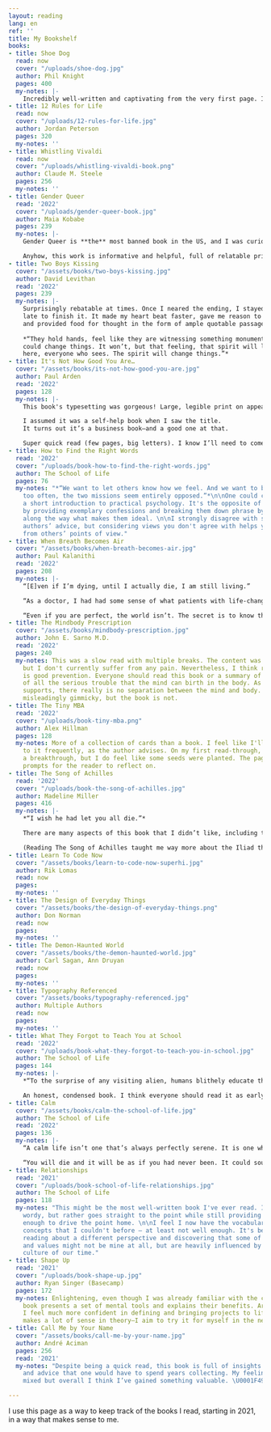 ```yaml
---
layout: reading
lang: en
ref: ''
title: My Bookshelf
books:
- title: Shoe Dog
  read: now
  cover: "/uploads/shoe-dog.jpg"
  author: Phil Knight
  pages: 400
  my-notes: |-
    Incredibly well-written and captivating from the very first page. I would have never expected I’d be excited to read an auto-biography but it here we are.
- title: 12 Rules for Life
  read: now
  cover: "/uploads/12-rules-for-life.jpg"
  author: Jordan Peterson
  pages: 320
  my-notes: ''
- title: Whistling Vivaldi
  read: now
  cover: "/uploads/whistling-vivaldi-book.png"
  author: Claude M. Steele
  pages: 256
  my-notes: ''
- title: Gender Queer
  read: '2022'
  cover: "/uploads/gender-queer-book.jpg"
  author: Maia Kobabe
  pages: 239
  my-notes: |-
    Gender Queer is **the** most banned book in the US, and I was curious to see why. Well, I'm just embarrassed to be human. (Let's stop pretending children don't have genitals, shall&nbsp;we?)

    Anyhow, this work is informative and helpful, full of relatable private moments we don’t often get a glimpse of in others.
- title: Two Boys Kissing
  cover: "/assets/books/two-boys-kissing.jpg"
  author: David Levithan
  read: '2022'
  pages: 239
  my-notes: |-
    Surprisingly rebatable at times. Once I neared the ending, I stayed up
    late to finish it. It made my heart beat faster, gave me reason to feel grateful
    and provided food for thought in the form of ample quotable passages.
    
    *“They hold hands, feel like they are witnessing something monumental, something that
    could change things. It won’t, but that feeling, that spirit will live on in everyone
    here, everyone who sees. The spirit will change things.”*
- title: It's Not How Good You Are…
  cover: "/assets/books/its-not-how-good-you-are.jpg"
  author: Paul Arden
  read: '2022'
  pages: 128
  my-notes: |-
    This book's typesetting was gorgeous! Large, legible print on appealing pages.

    I assumed it was a self-help book when I saw the title.
    It turns out it’s a business book—and a good one at that.

    Super quick read (few pages, big letters). I know I’ll need to come back to it often to instill the teachings into my head.
- title: How to Find the Right Words
  read: '2022'
  cover: "/uploads/book-how-to-find-the-right-words.jpg"
  author: The School of Life
  pages: 76
  my-notes: "*“We want to let others know how we feel. And we want to be kind. Only
    too often, the two missions seem entirely opposed.”*\n\nOne could call this book
    a short introduction to practical psychology. It's the opposite of theoretical
    by providing exemplary confessions and breaking them down phrase by phrase, explaining
    along the way what makes them ideal. \n\nI strongly disagree with some of the
    authors’ advice, but considering views you don't agree with helps you see situations
    from others’ points of view."
- title: When Breath Becomes Air
  cover: "/assets/books/when-breath-becomes-air.jpg"
  author: Paul Kalanithi
  read: '2022'
  pages: 208
  my-notes: |-
    “[E]ven if I’m dying, until I actually die, I am still living.”

    “As a doctor, I had had some sense of what patients with life-changing illnesses faced—and it was exactly these moments I had wanted to explore with them. Shouldn’t terminal illness, then, be the perfect gift to that young man who had wanted to understand death?”

    “Even if you are perfect, the world isn’t. The secret is to know that the deck is stacked, that you will lose, that your hands or judgment will slip, and yet still struggle to win.”
- title: The Mindbody Prescription
  cover: "/assets/books/mindbody-prescription.jpg"
  author: John E. Sarno M.D.
  read: '2022'
  pages: 240
  my-notes: This was a slow read with multiple breaks. The content was insightful
    but I don't currently suffer from any pain. Nevertheless, I think reading this
    is good prevention. Everyone should read this book or a summary of it to be aware
    of all the serious trouble that the mind can birth in the body. As the author
    supports, there really is no separation between the mind and body. The title sounds
    misleadingly gimmicky, but the book is not.
- title: The Tiny MBA
  read: '2022'
  cover: "/uploads/book-tiny-mba.png"
  author: Alex Hillman
  pages: 128
  my-notes: More of a collection of cards than a book. I feel like I'll be going back
    to it frequently, as the author advises. On my first read-through, I didn't have
    a breakthrough, but I do feel like some seeds were planted. The pages within are
    prompts for the reader to reflect on.
- title: The Song of Achilles
  read: '2022'
  cover: "/uploads/book-the-song-of-achilles.jpg"
  author: Madeline Miller
  pages: 416
  my-notes: |-
    *“I wish he had let you all die.”*

    There are many aspects of this book that I didn’t like, including the tone of voice, the frequent use of cheesy metaphors, and the lack of realism in the descriptions of ancient Greece. But in the end, I cried a little and that has to count for something.

    (Reading The Song of Achilles taught me way more about the Iliad than secondary school in Greece.)
- title: Learn To Code Now
  cover: "/assets/books/learn-to-code-now-superhi.jpg"
  author: Rik Lomas
  read: now
  pages: 
  my-notes: ''
- title: The Design of Everyday Things
  cover: "/assets/books/the-design-of-everyday-things.png"
  author: Don Norman
  read: now
  pages: 
  my-notes: ''
- title: The Demon-Haunted World
  cover: "/assets/books/the-demon-haunted-world.jpg"
  author: Carl Sagan, Ann Druyan
  read: now
  pages: 
  my-notes: ''
- title: Typography Referenced
  cover: "/assets/books/typography-referenced.jpg"
  author: Multiple Authors
  read: now
  pages: 
  my-notes: ''
- title: What They Forgot to Teach You at School
  read: '2022'
  cover: "/uploads/book-what-they-forgot-to-teach-you-in-school.jpg"
  author: The School of Life
  pages: 144
  my-notes: |-
    *“To the surprise of any visiting alien, humans blithely educate themselves as if the chief requirement of adulthood were the possession of a set of technical skills, with no acknowledgement of the fact that what mostly runs us into the sands is … our inability to master what we could call the emotional dimensions of our lives.”*

    An honest, condensed book. I think everyone should read it as early in their life as possible. I'm happy that a lot of the advice doesn't seem to apply to me, but gives me more tools to understand others.
- title: Calm
  cover: "/assets/books/calm-the-school-of-life.jpg"
  author: The School of Life
  read: '2022'
  pages: 136
  my-notes: |-
    “A calm life isn’t one that’s always perfectly serene. It is one where we are committed to calming down more readily, and where we strive for more realistic expectations; where we can understand better why certain problems are occurring, and we can be more adept at finding a consoling perspective.”

    “You will die and it will be as if you had never been. It could sound demeaning. But these are generous sentiments, for we otherwise so easily exaggerate our own importance and suffer accordingly.”
- title: Relationships
  read: '2021'
  cover: "/uploads/book-school-of-life-relationships.jpg"
  author: The School of Life
  pages: 118
  my-notes: "This might be the most well-written book I've ever read. It's not unnecessarily
    wordy, but rather goes straight to the point while still providing examples vivid
    enough to drive the point home. \n\nI feel I now have the vocabulary to talk about
    concepts that I couldn't before — at least not well enough. It's been interesting
    reading about a different perspective and discovering that some of my beliefs
    and values might not be mine at all, but are heavily influenced by the dominant
    culture of our time."
- title: Shape Up
  read: '2021'
  cover: "/uploads/book-shape-up.jpg"
  author: Ryan Singer (Basecamp)
  pages: 172
  my-notes: Enlightening, even though I was already familiar with the concepts. The
    book presents a set of mental tools and explains their benefits. Armed with those,
    I feel much more confident in defining and bringing projects to life. This approach
    makes a lot of sense in theory—I aim to try it for myself in the near future.
- title: Call Me by Your Name
  cover: "/assets/books/call-me-by-your-name.jpg"
  author: André Aciman
  pages: 256
  read: '2021'
  my-notes: "Despite being a quick read, this book is full of insights on human psychology
    and advice that one would have to spend years collecting. My feelings are a bit
    mixed but overall I think I’ve gained something valuable. \U0001F499\n"

---
```

I use this page as a way to keep track of the books I read, starting in 2021, in a way that makes sense to me.